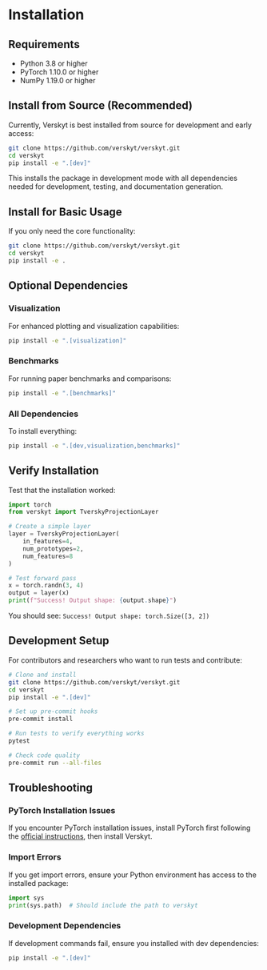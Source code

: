 # Installation

## Requirements

- Python 3.8 or higher
- PyTorch 1.10.0 or higher
- NumPy 1.19.0 or higher

## Install from Source (Recommended)

Currently, Verskyt is best installed from source for development and early access:

```bash
git clone https://github.com/verskyt/verskyt.git
cd verskyt
pip install -e ".[dev]"
```

This installs the package in development mode with all dependencies needed for development, testing, and documentation generation.

## Install for Basic Usage

If you only need the core functionality:

```bash
git clone https://github.com/verskyt/verskyt.git
cd verskyt  
pip install -e .
```

## Optional Dependencies

### Visualization
For enhanced plotting and visualization capabilities:
```bash
pip install -e ".[visualization]"
```

### Benchmarks  
For running paper benchmarks and comparisons:
```bash
pip install -e ".[benchmarks]"
```

### All Dependencies
To install everything:
```bash
pip install -e ".[dev,visualization,benchmarks]"
```

## Verify Installation

Test that the installation worked:

```python
import torch
from verskyt import TverskyProjectionLayer

# Create a simple layer
layer = TverskyProjectionLayer(
    in_features=4,
    num_prototypes=2, 
    num_features=8
)

# Test forward pass
x = torch.randn(3, 4)
output = layer(x)
print(f"Success! Output shape: {output.shape}")
```

You should see: `Success! Output shape: torch.Size([3, 2])`

## Development Setup

For contributors and researchers who want to run tests and contribute:

```bash
# Clone and install
git clone https://github.com/verskyt/verskyt.git
cd verskyt
pip install -e ".[dev]"

# Set up pre-commit hooks
pre-commit install

# Run tests to verify everything works
pytest

# Check code quality
pre-commit run --all-files
```

## Troubleshooting

### PyTorch Installation Issues
If you encounter PyTorch installation issues, install PyTorch first following the [official instructions](https://pytorch.org/get-started/locally/), then install Verskyt.

### Import Errors
If you get import errors, ensure your Python environment has access to the installed package:
```python
import sys
print(sys.path)  # Should include the path to verskyt
```

### Development Dependencies
If development commands fail, ensure you installed with dev dependencies:
```bash
pip install -e ".[dev]"
```
